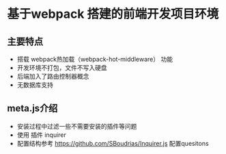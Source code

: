 # 基于webpack 搭建的前端开发项目环境

## 主要特点
- 搭载 webpack热加载（webpack-hot-middleware） 功能
- 开发环境不打包，文件不写入硬盘
- 后端加入了路由控制器概念
- 无数据库支持

## meta.js介绍
- 安装过程中过滤一些不需要安装的插件等问题
- 使用 插件 inquirer
- 配置结构参考 https://github.com/SBoudrias/Inquirer.js 配置quesitons